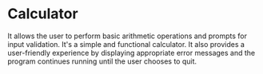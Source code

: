 # Calculator
It allows the user to perform basic arithmetic operations and prompts for input validation. It's a simple and functional calculator. It also provides a user-friendly experience by displaying appropriate error messages and the program continues running until the user chooses to quit. 
